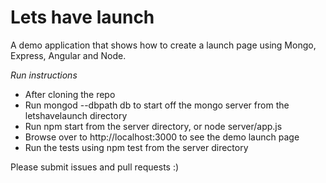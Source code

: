 Lets have launch
================

A demo application that shows how to create a launch page using Mongo, Express, Angular and Node. 

*Run instructions*
- After cloning the repo
- Run mongod --dbpath db to start off the mongo server from the letshavelaunch directory
- Run npm start from the server directory, or node server/app.js
- Browse over to http://localhost:3000 to see the demo launch page
- Run the tests using npm test from the server directory

Please submit issues and pull requests :)
